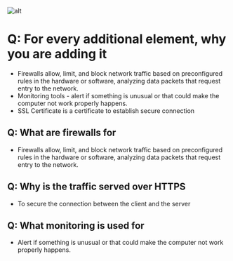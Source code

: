 ![alt](https://imgur.com/JTkxvns)
# Q: For every additional element, why you are adding it

- Firewalls allow, limit, and block network traffic based on preconfigured rules in the hardware or software, analyzing data packets that request entry to the network.
- Monitoring tools - alert if something is unusual or that could make the computer not work properly happens.
- SSL Certificate is a certificate to establish secure connection
## Q: What are firewalls for

- Firewalls allow, limit, and block network traffic based on preconfigured rules in the hardware or software, analyzing data packets that request entry to the network.

## Q: Why is the traffic served over HTTPS

- To secure the connection between the client and the server

## Q: What monitoring is used for

- Alert if something is unusual or that could make the computer not work properly happens.

